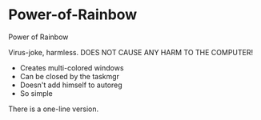 # Power-of-Rainbow
Power of Rainbow

Virus-joke, harmless.
DOES NOT CAUSE ANY HARM TO THE COMPUTER!

- Creates multi-colored windows
- Can be closed by the taskmgr
- Doesn't add himself to autoreg 
- So simple

There is a one-line version.
